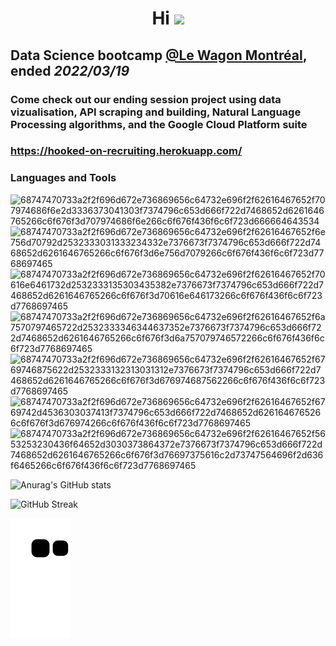<h1 align="center">Hi <a href="https://www.linkedin.com/in/ozlemekici"><img src="https://media.giphy.com/media/hvRJCLFzcasrR4ia7z/giphy.gif" width="24px"></a> </h1> 


## Data Science bootcamp [@Le Wagon Montréal](https://info.lewagon.com/montreal-coding-bootcamps?utm_term=le%20wagon%20montreal&utm_campaign=Le+Wagon+CA+EN+-+Octopulse&utm_source=adwords&utm_medium=ppc&hsa_acc=6194767241&hsa_cam=12013044939&hsa_grp=118653030940&hsa_ad=498941241963&hsa_src=g&hsa_tgt=kwd-651854484945&hsa_kw=le%20wagon%20montreal&hsa_mt=b&hsa_net=adwords&hsa_ver=3&gclid=Cj0KCQjw29CRBhCUARIsAOboZbJIA2MrdM0Nrd_4mvRo1O9iHuIebmHKGLGzGm4Qj10v7_MHs2P4oSwaAqgcEALw_wcB), ended *2022/03/19*
 
### Come check out our ending session project using data vizualisation, API scraping and building, Natural Language Processing algorithms, and the Google Cloud Platform suite

### https://hooked-on-recruiting.herokuapp.com/

### **Languages and Tools**

![68747470733a2f2f696d672e736869656c64732e696f2f62616467652f707974686f6e2d3336373041303f7374796c653d666f722d7468652d6261646765266c6f676f3d707974686f6e266c6f676f436f6c6f723d666664643534](https://user-images.githubusercontent.com/32040390/159054173-87822be3-441e-43fb-b3fe-52169b2c3c91.svg)![68747470733a2f2f696d672e736869656c64732e696f2f62616467652f6e756d70792d2532333031333234332e7376673f7374796c653d666f722d7468652d6261646765266c6f676f3d6e756d7079266c6f676f436f6c6f723d7768697465](https://user-images.githubusercontent.com/32040390/159054378-af5d2389-aaf7-4a66-8d8f-02d41fb47727.svg)![68747470733a2f2f696d672e736869656c64732e696f2f62616467652f70616e6461732d2532333135303435382e7376673f7374796c653d666f722d7468652d6261646765266c6f676f3d70616e646173266c6f676f436f6c6f723d7768697465](https://user-images.githubusercontent.com/32040390/159054395-656e6d22-0b49-4416-8435-4ed45ed6f2e4.svg)![68747470733a2f2f696d672e736869656c64732e696f2f62616467652f6a7570797465722d2532333346344637352e7376673f7374796c653d666f722d7468652d6261646765266c6f676f3d6a757079746572266c6f676f436f6c6f723d7768697465](https://user-images.githubusercontent.com/32040390/159054429-67aaf871-4f93-4281-a1c7-9fed871f68b9.svg)![68747470733a2f2f696d672e736869656c64732e696f2f62616467652f6769746875622d2532333132313031312e7376673f7374796c653d666f722d7468652d6261646765266c6f676f3d676974687562266c6f676f436f6c6f723d7768697465](https://user-images.githubusercontent.com/32040390/159054456-20d0cb35-aa6f-4890-a34e-80789856e348.svg)![68747470733a2f2f696d672e736869656c64732e696f2f62616467652f6769742d4536303037413f7374796c653d666f722d7468652d6261646765266c6f676f3d676974266c6f676f436f6c6f723d7768697465](https://user-images.githubusercontent.com/32040390/159054478-f5d8f86a-a02e-4e03-aaeb-f569c3469843.svg)![68747470733a2f2f696d672e736869656c64732e696f2f62616467652f5653253230436f64652d3030373864372e7376673f7374796c653d666f722d7468652d6261646765266c6f676f3d76697375616c2d73747564696f2d636f6465266c6f676f436f6c6f723d7768697465](https://user-images.githubusercontent.com/32040390/159054509-42379334-1890-4974-b280-2e4fdb360d5e.svg)

![Anurag's GitHub stats](https://github-readme-stats.vercel.app/api?username=Argiphonte&show_icons=true&theme=dark)

![GitHub Streak](https://github-readme-streak-stats.herokuapp.com/?user=Argiphonte&theme=dark)

![snake gif](https://github.com/Argiphonte/Argiphonte/blob/output/github-contribution-grid-snake.svg)


